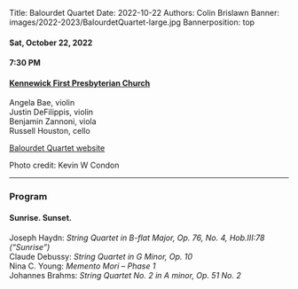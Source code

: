 Title: Balourdet Quartet
Date: 2022-10-22
Authors: Colin Brislawn
Banner: images/2022-2023/BalourdetQuartet-large.jpg
Bannerposition: top

#### Sat, October 22, 2022

#### 7:30 PM

#### [Kennewick First Presbyterian Church](https://www.google.com/maps/place/Kennewick+First+Presbyterian+Church)

Angela Bae, violin <br>
Justin DeFilippis, violin <br>
Benjamin Zannoni, viola <br>
Russell Houston, cello

[Balourdet Quartet website](https://www.balourdetquartet.com)

Photo credit: Kevin W Condon

---

### Program

#### Sunrise. Sunset.

Joseph Haydn: *String Quartet in B-flat Major, Op. 76, No. 4, Hob.III:78 (“Sunrise”)* <br>
Claude Debussy: *String Quartet in G Minor, Op. 10* <br>
Nina C. Young: *Memento Mori – Phase 1* <br>
Johannes Brahms: *String Quartet No. 2 in A minor, Op. 51 No. 2*

<!--
---

### Performer Biographies

[Axiom Brass bios (Word Document)]({attach}/2022-2023/Axiom bios.docx)

-->
